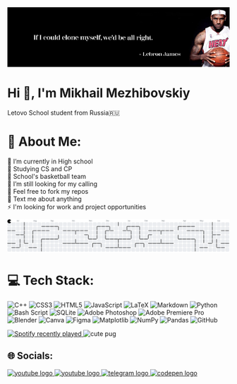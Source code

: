 <img src="assets/legloriousking.jpg" width="1000" alt="LeDaddy"/>

# Hi 👋, I'm Mikhail Mezhibovskiy 
Letovo School student from Russia🇷🇺

# 💫 About Me:
🌱 I’m currently in High school<br>🔭 Studying CS and CP<br> 🏀 School's basketball team <br> 👀 I’m still looking for my calling<br>👯 Feel free to fork my repos<br>💬 Text me about anything<br>⚡️ I'm looking for work and project opportunities<br> 

<picture>
  <source media="(prefers-color-scheme: dark)" srcset="https://raw.githubusercontent.com/CrazyMikha2010/CrazyMikha2010/output/pacman-contribution-graph-dark.svg">
  <source media="(prefers-color-scheme: light)" srcset="https://raw.githubusercontent.com/CrazyMikha2010/CrazyMikha2010/output/pacman-contribution-graph.svg">
  <img alt="pacman contribution graph" src="https://raw.githubusercontent.com/CrazyMikha2010/CrazyMikha2010/output/pacman-contribution-graph.svg">
</picture>

# 💻 Tech Stack:
![C++](https://img.shields.io/badge/c++-%2300599C.svg?style=for-the-badge&logo=c%2B%2B&logoColor=white) ![CSS3](https://img.shields.io/badge/css3-%231572B6.svg?style=for-the-badge&logo=css3&logoColor=white) ![HTML5](https://img.shields.io/badge/html5-%23E34F26.svg?style=for-the-badge&logo=html5&logoColor=white) ![JavaScript](https://img.shields.io/badge/javascript-%23323330.svg?style=for-the-badge&logo=javascript&logoColor=%23F7DF1E) ![LaTeX](https://img.shields.io/badge/latex-%23008080.svg?style=for-the-badge&logo=latex&logoColor=white) ![Markdown](https://img.shields.io/badge/markdown-%23000000.svg?style=for-the-badge&logo=markdown&logoColor=white) ![Python](https://img.shields.io/badge/python-3670A0?style=for-the-badge&logo=python&logoColor=ffdd54) ![Bash Script](https://img.shields.io/badge/bash_script-%23121011.svg?style=for-the-badge&logo=gnu-bash&logoColor=white) ![SQLite](https://img.shields.io/badge/sqlite-%2307405e.svg?style=for-the-badge&logo=sqlite&logoColor=white) ![Adobe Photoshop](https://img.shields.io/badge/adobe%20photoshop-%2331A8FF.svg?style=for-the-badge&logo=adobe%20photoshop&logoColor=white) ![Adobe Premiere Pro](https://img.shields.io/badge/Adobe%20Premiere%20Pro-9999FF.svg?style=for-the-badge&logo=Adobe%20Premiere%20Pro&logoColor=white) ![Blender](https://img.shields.io/badge/blender-%23F5792A.svg?style=for-the-badge&logo=blender&logoColor=white) ![Canva](https://img.shields.io/badge/Canva-%2300C4CC.svg?style=for-the-badge&logo=Canva&logoColor=white) ![Figma](https://img.shields.io/badge/figma-%23F24E1E.svg?style=for-the-badge&logo=figma&logoColor=white) ![Matplotlib](https://img.shields.io/badge/Matplotlib-%23ffffff.svg?style=for-the-badge&logo=Matplotlib&logoColor=black) ![NumPy](https://img.shields.io/badge/numpy-%23013243.svg?style=for-the-badge&logo=numpy&logoColor=white) ![Pandas](https://img.shields.io/badge/pandas-%23150458.svg?style=for-the-badge&logo=pandas&logoColor=white) ![GitHub](https://img.shields.io/badge/github-%23121011.svg?style=for-the-badge&logo=github&logoColor=white)

<div align="left">
  <a href="https://open.spotify.com/user/CrazyMikha2010">
    <img src="https://spotify-recently-played-readme.vercel.app/api?user=31hr2ysrov4acmwee5khrgbovkea&count=5&unique=true" alt="Spotify recently played"  />
  </a>
  <img src="https://media4.giphy.com/media/v1.Y2lkPTc5MGI3NjExaXNvbzZuOGM4aTFtaGsxbTZ0d2tvM2xmeXFpM2MwejZ2YmphaGNnayZlcD12MV9pbnRlcm5hbF9naWZfYnlfaWQmY3Q9Zw/XgMvfYRdMfOOZAIMuf/giphy.gif" height="340" width="350" alt="cute pug"  />
</div>

## 🌐 Socials:
<div align="left">
  <a href="https://www.youtube.com/@МишаМежибовский" target="_blank">
    <img src="https://raw.githubusercontent.com/maurodesouza/profile-readme-generator/master/src/assets/icons/social/youtube/default.svg" width="52" height="40" alt="youtube logo"  />
  </a>
  <a href="mikhail.mezh@icloud.com" target="_blank">
    <img src="https://raw.githubusercontent.com/maurodesouza/profile-readme-generator/master/src/assets/icons/social/gmail/default.svg" width="52" height="40" alt="youtube logo"  />
  </a>
  <a href="https://t.me/miha19652010" target="_blank">
    <img src="https://raw.githubusercontent.com/maurodesouza/profile-readme-generator/master/src/assets/icons/social/telegram/default.svg" width="52" height="40" alt="telegram logo"  />
  </a>
  <a href="https://codepen.io/CrazyMikha2010" target="_blank">
    <img src="https://raw.githubusercontent.com/maurodesouza/profile-readme-generator/master/src/assets/icons/social/codepen/default.svg" width="52" height="40" alt="codepen logo"  />
  </a>
</div>

